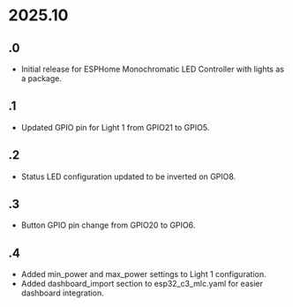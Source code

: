 # 2025.10
## .0
- Initial release for ESPHome Monochromatic LED Controller with lights as a package.
## .1
- Updated GPIO pin for Light 1 from GPIO21 to GPIO5.
## .2
- Status LED configuration updated to be inverted on GPIO8.
## .3
- Button GPIO pin change from GPIO20 to GPIO6.
## .4
- Added min_power and max_power settings to Light 1 configuration.
- Added dashboard_import section to esp32_c3_mlc.yaml for easier dashboard integration.